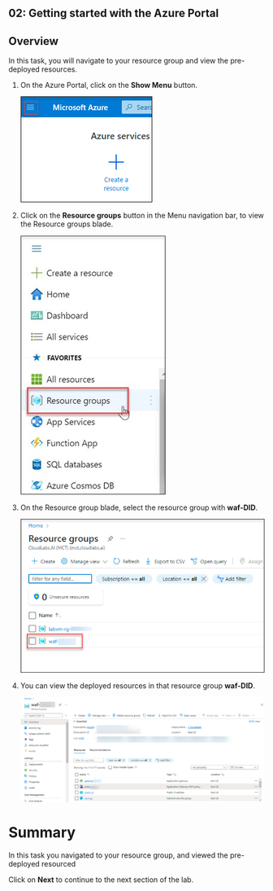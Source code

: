 ## 02: Getting started with the Azure Portal

## Overview

In this task, you will navigate to your resource group and view the pre-deployed resources.

1. On the Azure Portal, click on the **Show Menu** button.

     ![](../images/image01.png)

1. Click on the **Resource groups** button in the Menu navigation bar, to view the Resource groups blade.

     ![](../images/Picture2.jpg)

1. On the Resource group blade, select the resource group with **waf-DID**.

     ![](../images/waf054.png)

1. You can view the deployed resources in that resource group **waf-DID**.

     ![](../images/waf055.png)
     



# Summary
In this task you navigated to your resource group, and viewed the pre-deployed resourced

Click on **Next** to continue to the next section of the lab.
